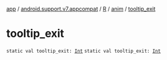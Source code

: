[app](../../../index.md) / [android.support.v7.appcompat](../../index.md) / [R](../index.md) / [anim](index.md) / [tooltip_exit](.)

# tooltip_exit

`static val tooltip_exit: `[`Int`](https://kotlinlang.org/api/latest/jvm/stdlib/kotlin/-int/index.html)
`static val tooltip_exit: `[`Int`](https://kotlinlang.org/api/latest/jvm/stdlib/kotlin/-int/index.html)